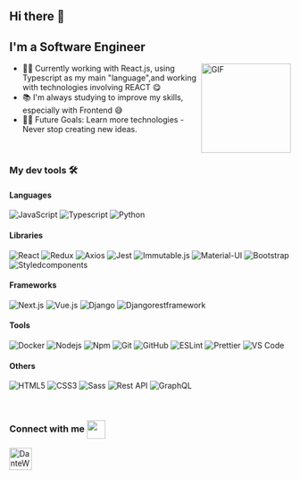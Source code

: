 ## Hi there 👋

## I'm a Software Engineer

<img align="right" alt="GIF" height="160px" src="https://c.tenor.com/AlUkiGkR2j8AAAAC/new-game-ahagon-umiko-programming.gif" />

- 👨‍💻 Currently working with React.js, using Typescript as my main "language",and working with technologies involving REACT 😋
- 📚 I'm always studying to improve my skills, especially with Frontend 😅
- 💪🏼 Future Goals: Learn more technologies - Never stop creating new ideas.

<br />

### My dev tools 🛠 
#### Languages
![JavaScript](https://img.shields.io/badge/-JavaScript-F7DF1E?style=flat-square&logo=javascript&logoColor=ffffff)
![Typescript](http://img.shields.io/badge/-Typescript-3178C6?style=flat-square&logo=typescript&logoColor=ffffff)
![Python](http://img.shields.io/badge/-Python-3776AB?style=flat-square&logo=python&logoColor=ffffff)

#### Libraries
![React](https://img.shields.io/badge/-React-61DAFB?style=flat-square&logo=react&logoColor=ffffff)
![Redux](https://img.shields.io/badge/-Redux-764ABC?style=flat-square&logo=redux&logoColor=ffffff)
![Axios](https://img.shields.io/badge/-Axios-9F21DE?style=flat-square&logo=axios&logoColor=ffffff)
![Jest](https://img.shields.io/badge/-Jest-C21325?style=flat-square&logo=jest&logoColor=ffffff)
![Immutable.js](https://img.shields.io/badge/-Immutable.js-DE3B21?style=flat-square&logo=immutable&logoColor=ffffff)
![Material-UI](https://img.shields.io/badge/-MUI-007FFF?style=flat-square&logo=mui&logoColor=ffffff)
![Bootstrap](https://img.shields.io/badge/-Bootstrap-563D7C?style=flat-square&logo=Bootstrap&logoColor=ffffff)
![Styledcomponents](https://img.shields.io/badge/-Styled&nbsp;components-DB7093?style=flat-square&logo=styled-components&logoColor=ffffff)

#### Frameworks
![Next.js](https://img.shields.io/badge/-Next.js-000000?style=flat-square&logo=Next.js&logoColor=ffffff)
![Vue.js](https://img.shields.io/badge/-Vue.js-4FC08D?style=flat-square&logo=Vue.js&logoColor=ffffff)
![Django](https://img.shields.io/badge/-Django-092E20?style=flat-square&logo=Django&logoColor=ffffff)
![Djangorestframework](https://img.shields.io/badge/-Django&nbsp;REST&nbsp;Framework-8C1111?style=flat-square&logo=Django-rest-framework&logoColor=ffffff)

#### Tools
![Docker](https://img.shields.io/badge/-Docker-2496ED?style=flat-square&logo=docker&logoColor=ffffff)
![Nodejs](https://img.shields.io/badge/-Nodejs-339933?style=flat-square&logo=Node.js&logoColor=ffffff)
![Npm](https://img.shields.io/badge/-npm-CB3837?style=flat-square&logo=npm&logoColor=ffffff)
![Git](https://img.shields.io/badge/-Git-%23F05032?style=flat-square&logo=git&logoColor=%23ffffff)
![GitHub](https://img.shields.io/badge/-GitHub-181717?style=flat-square&logo=github&logoColor=ffffff)
![ESLint](https://img.shields.io/badge/-ESLint-4B32C3?style=flat-square&logo=ESLint&logoColor=ffffff)
![Prettier](https://img.shields.io/badge/-Prettier-F7B93E?style=flat-square&logo=Prettier&logoColor=ffffff)
![VS Code](http://img.shields.io/badge/-VS%20Code-007ACC?style=flat-square&logo=visual-studio-code&logoColor=ffffff)

#### Others
![HTML5](https://img.shields.io/badge/-HTML5-%23E44D27?style=flat-square&logo=html5&logoColor=ffffff)
![CSS3](https://img.shields.io/badge/-CSS3-%231572B6?style=flat-square&logo=css3&logoColor=ffffff)
![Sass](https://img.shields.io/badge/-Sass-%23CC6699?style=flat-square&logo=sass&logoColor=ffffff)
![Rest API](https://img.shields.io/badge/-RestAPI-1B4872?style=flat-square&logo=restapi&logoColor=ffffff)
![GraphQL](https://img.shields.io/badge/-GraphQL-e10098?style=flat-square&logo=graphql&logoColor=ffffff)




<!-- ## &#x1f4c8; GitHub Stats <img align="right" src="http://estruyf-github.azurewebsites.net/api/VisitorHit?user=DanteWaker&repo=Bgstatic&countColorcountColor&countColor=%237B1E7B"/> -->

<!-- <br />

<div align="center">
<a href="https://github.com/DanteWaker">
  <img align="center" height="180em" src="https://github-readme-stats.vercel.app/api/top-langs/?username=DanteWaker&hide=css,hack&title_color=ffffff&text_color=c9cacc&icon_color=2bbc8a&bg_color=1d1f21&layout=compact" />

<img align="center" height="180em" src="https://github-readme-stats.vercel.app/api?username=DanteWaker&show_icons=true&line_height=27&count_private=true&&theme=radical" alt="Dantes's GitHub Stats" />
</a>
</div>

<br /> -->
<br />

### Connect with me <img align="center" src="https://github.com/rajput2107/rajput2107/blob/master/Assets/Handshake.gif" height="33px" />

[<img align="left" alt="DanteWaker | LinkedIn" width="40px" height="40px" src="https://cliply.co/wp-content/uploads/2021/02/372102050_LINKEDIN_ICON_TRANSPARENT_1080.gif" />][linkedin]
  


[instagram]: https://www.instagram.com/denner.jd/
[linkedin]: https://www.linkedin.com/in/josedenner/
[twitter]: https://twitter.com/Dante_Waker/
[gmail]: josedenner.na@gmail.com


